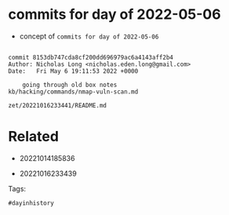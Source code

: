 # commits for day of 2022-05-06

- concept of `commits for day of 2022-05-06`

```

commit 8153db747cda8cf200dd696979ac6a4143aff2b4
Author: Nicholas Long <nicholas.eden.long@gmail.com>
Date:   Fri May 6 19:11:53 2022 +0000

    going through old box notes
kb/hacking/commands/nmap-vuln-scan.md
```

` zet/20221016233441/README.md `

# Related

- 20221014185836

- 20221016233439

Tags:

    #dayinhistory
